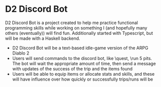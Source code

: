 # D2 Discord Bot

D2 Discord Bot is a project created to help me practice functional programming skills while working on something I (and hopefully many others (eventually)) will find fun. Additionally started with Typescript, but will be made with a Haskell backend.

-   D2 Discord Bot will be a text-based idle-game version of the ARPG Diablo 2
-   Users will send commands to the discord bot, like \quest, \run 5 pits. The bot will wait the appropriate amount of time, then send a message with updates of the success of the trip and the items found
-   Users will be able to equip items or allocate stats and skills, and these will have influence over how quickly or successfully trips/runs will be

